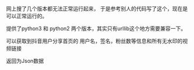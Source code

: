 
网上搜了几个版本都无法正常运行起来， 于是参考别人的代码写了这个，现在是可以正常运行的。

提供了python3 和 python2 两个版本，其实只有urllib这个地方需要兼容一下。

可以获取到抖音用户分享首页的 用户名，签名，粉丝数等信息和所有无水印的视频链接

返回为Json数据

